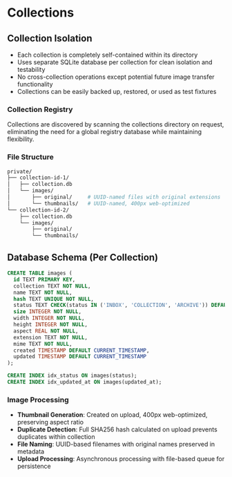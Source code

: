 # Collections 

## Collection Isolation
- Each collection is completely self-contained within its directory
- Uses separate SQLite database per collection for clean isolation and testability
- No cross-collection operations except potential future image transfer functionality
- Collections can be easily backed up, restored, or used as test fixtures

### Collection Registry
Collections are discovered by scanning the collections directory on request, eliminating the need for a global registry database while maintaining flexibility.

### File Structure
```bash
private/
├── collection-id-1/
│   ├── collection.db
│   └── images/
│       ├── original/     # UUID-named files with original extensions
│       └── thumbnails/   # UUID-named, 400px web-optimized
└── collection-id-2/
    ├── collection.db
    └── images/
        ├── original/
        └── thumbnails/
```

## Database Schema (Per Collection)

```sql
CREATE TABLE images (
  id TEXT PRIMARY KEY,                                                              -- UUID for filename
  collection TEXT NOT NULL,                                                         -- id of parent collection
  name TEXT NOT NULL,                                                               -- preserved original filename
  hash TEXT UNIQUE NOT NULL,                                                        -- SHA256 for duplicate detection within collection
  status TEXT CHECK(status IN ('INBOX', 'COLLECTION', 'ARCHIVE')) DEFAULT 'INBOX',
  size INTEGER NOT NULL,                                                            -- file size in bytes
  width INTEGER NOT NULL,
  height INTEGER NOT NULL,
  aspect REAL NOT NULL,
  extension TEXT NOT NULL,                                                          -- original file extension
  mime TEXT NOT NULL,                                                               -- for proper content serving
  created TIMESTAMP DEFAULT CURRENT_TIMESTAMP,
  updated TIMESTAMP DEFAULT CURRENT_TIMESTAMP
);

CREATE INDEX idx_status ON images(status);
CREATE INDEX idx_updated_at ON images(updated_at);
```

### Image Processing
- **Thumbnail Generation**: Created on upload, 400px web-optimized, preserving aspect ratio
- **Duplicate Detection**: Full SHA256 hash calculated on upload prevents duplicates within collection
- **File Naming**: UUID-based filenames with original names preserved in metadata
- **Upload Processing**: Asynchronous processing with file-based queue for persistence